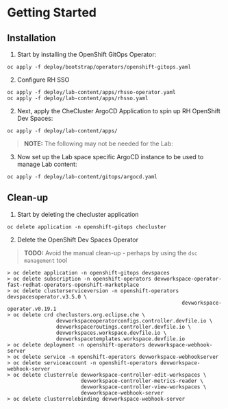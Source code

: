 # Getting Started

## Installation

1. Start by installing the OpenShift GitOps Operator:

``` 
oc apply -f deploy/bootstrap/operators/openshift-gitops.yaml
```

2. Configure RH SSO 

```
oc apply -f deploy/lab-content/apps/rhsso-operator.yaml 
oc apply -f deploy/lab-content/apps/rhsso.yaml 
```

2. Next, apply the CheCluster ArgoCD Application to spin up RH OpenShift Dev Spaces:

```
oc apply -f deploy/lab-content/apps/
```

> **NOTE:** The following may not be needed for the Lab:

3. Now set up the Lab space specific ArgoCD instance to be used to manage Lab content:

```
oc apply -f deploy/lab-content/gitops/argocd.yaml 
```


## Clean-up

1. Start by deleting the checluster application

```
oc delete application -n openshift-gitops checluster
```

2. Delete the OpenShift Dev Spaces Operator

> **TODO:** Avoid the manual clean-up - perhaps by using the `dsc management` tool

```
> oc delete application -n openshift-gitops devspaces
> oc delete subscription -n openshift-operators devworkspace-operator-fast-redhat-operators-openshift-marketplace
> oc delete clusterserviceversion -n openshift-operators devspacesoperator.v3.5.0 \
                                                         devworkspace-operator.v0.19.1
> oc delete crd checlusters.org.eclipse.che \
                devworkspaceoperatorconfigs.controller.devfile.io \
                devworkspaceroutings.controller.devfile.io \
                devworkspaces.workspace.devfile.io \
                devworkspacetemplates.workspace.devfile.io
> oc delete deployment -n openshift-operators devworkspace-webhook-server
> oc delete service -n openshift-operators devworkspace-webhookserver
> oc delete serviceaccount -n openshift-operators devworkspace-webhook-server
> oc delete clusterrole devworkspace-controller-edit-workspaces \
                        devworkspace-controller-metrics-reader \
                        devworkspace-controller-view-workspaces \
                        devworkspace-webhook-server
> oc delete clusterrolebinding devworkspace-webhook-server
```
